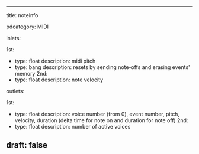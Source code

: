 --- 


title: noteinfo

pdcategory: MIDI

inlets:

  1st:
  - type: float
    description: midi pitch
  - type: bang
    description: resets by sending note-offs and erasing events' memory
  2nd:
  - type: float
    description: note velocity

outlets:

  1st:
  - type: float
    description: voice number (from 0), event number, pitch, velocity, duration (delta time for note on and duration for note off)
  2nd:
  - type: float
    description: number of active voices







draft: false
---
